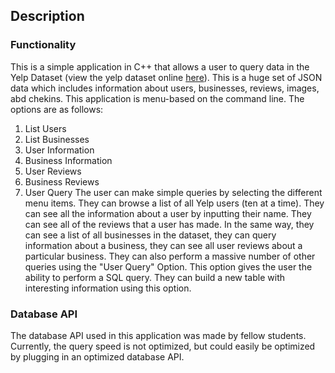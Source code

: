 ## Description

### Functionality
This is a simple application in C++ that allows a user to query data in the Yelp Dataset (view the yelp dataset online [here](https://www.yelp.com/dataset/challenge)). This is a huge set of JSON data which includes information about users, businesses, reviews, images, abd chekins. This application is menu-based on the command line. The options are as follows:
1. List Users
2. List Businesses
3. User Information 
4. Business Information
5. User Reviews
6. Business Reviews
7. User Query
The user can make simple queries by selecting the different menu items. They can browse a list of all Yelp users (ten at a time). They can see all the information about a user by inputting their name. They can see all of the reviews that a user has made. In the same way, they can see a list of all businesses in the dataset, they can query information about a business, they can see all user reviews about a particular business. They can also perform a massive number of other queries using the "User Query" Option. This option gives the user the ability to perform a SQL query. They can build a new table with interesting information using this option.

### Database API
The database API used in this application was made by fellow students. Currently, the query speed is not optimized, but could easily be optimized by plugging in an optimized database API. 
